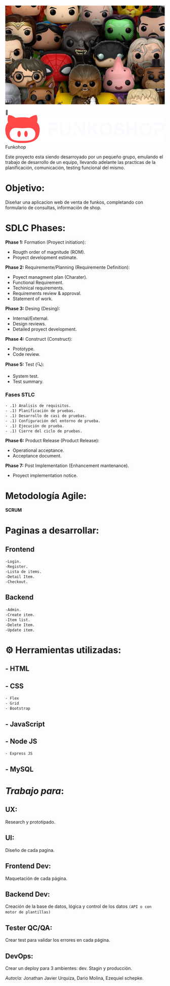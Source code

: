 ![Imagen de banner funjoshop](./public/recursos/funkos-banner.webp)

🚀 ![logo isotipo de FunkoShop](./public/recursos/branding/logo_light_horizontal.svg) Funkohop


Este proyecto esta siendo desarroyado por un pequeño grupo, emulando el trabajo de desarrollo de un equipo, llevando adelante las practicas de la planificación, comunicación, testing funcional del mismo.

# Objetivo:

Diseñar una aplicacion web de venta de funkos, completando con formulario de consultas, información de shop.



# SDLC Phases:

__Phase 1:__ Formation (Proyect initiation):
  - Rougth order of magnitude (ROM).
  - Proyect development estimate.

__Phase 2:__ Requiremente/Planning (Requiremente Definition):
  - Poyect managment plan (Charater).
  - Functional Requirement.
  - Techinical requirements.
  - Requirements review & approval.
  - Statement of work.

__Phase 3:__ Desing (Desing):
  - Internal/External.
  - Design reviews.
  - Detailed proyect development.

__Phase 4:__ Construct (Construct):
  - Prototype.
  - Code review.

__Phase 5:__ Test (🔍):
  - System test.
  - Test summary.

### Fases STLC 	
    - .1) Analisis de requisitos.
    - .1) Planificación de pruebas.
    - .1) Desarrollo de casi de pruebas.
    - .1) Configuración del entorno de prueba.
    - .1) Ejecución de prueba.
    - .1) Cierre del ciclo de pruebas.

__Phase 6:__ Product Release (Product Release):
  - Operational acceptance.
  - Acceptance document.

__Phase 7:__ Post Implementation (Enhancement mantenance).
  - Proyect implementation notice.

# Metodología Agile:

__SCRUM__

# Paginas a desarrollar:

##  Frontend
    -Login.
    -Register.
    -Lista de items.
    -Detail Item.
    -Checkout.
 
##  Backend
    -Admin.
    -Create item.
    -Item list.
    -Delete Item.
    -Update item.


# ⚙️ Herramientas utilizadas:

## - HTML

## - CSS
    - Flex
    - Grid
    - Bootstrap

## - JavaScript

## - Node JS
    - Express JS

## - MySQL


# _Trabajo para_:

## UX: 
Research y prototipado.

## UI:
Diseño de cada pagina.

## Frontend Dev: 
Maquetación de cada  página.

## Backend Dev: 
Creación de la base de datos, lógica y control de los datos `(API o con motor de plantillas)`

## Tester QC/QA: 
Crear test para validar los errores en cada página.

## DevOps: 
Crear un deploy para 3 ambientes: dev. Stagin y producción.


_Autor/a:_ Jonathan Javier Urquiza, Dario Molina, Ezequiel schepke.
